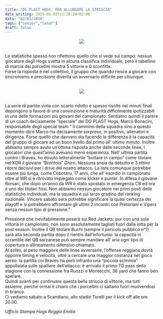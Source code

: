 ```yaml
---
title: "DG PLAST HOGS: PER ALLUNGARE LA STRISCIA"
date_writing: 2019-05-02T11:28:28+02:00
data: "02/05/2019"
tags: ["senior","lenaf"]
draft: false
---
```


<center>
<img class="articolo" src="../img/2019/addol-offense.jpg">
</center>

<br/>  

Le statistiche spesso non riflettono quello che si vede sul campo: nessun giocatore degli Hogs svetta in alcuna classifica individuale, però il tabellino di marcia dei porcellini mostra 5 vittorie e 0 sconfitte.  
Forse la risposta è nel collettivo, il gruppo che quando riesce a giocare con sincronismo e precisione diventa un avversario difficile per chiunque. 
  
<br/>

<center>
<img class="articolo" src="../img/2019/offense.jpg">
</center>

<br/>  

La serie di partite vinte con scarto ridotto e spesso risolte nei minuti finali depongono a favore di una convinzione e maturità difficilmente ipotizzabili in una delle formazioni più giovani del campionato.   Sentiamo quindi il parere di un coach decisamente “speciale” dei DG PLAST Hogs, Marco Bonacini, responsabile degli special team “ Il cammino della squadra sino a questo momento-dice Marco-ha decisamente sorpreso, in positivo, allenatori e dirigenza. Forse quello che davvero sta facendo la differenza è la capacità del gruppo di giocare ad un buon livello dal primo all’ ultimo minuto. Inoltre abbiamo sempre avuto un’ottima risposta anche dalle seconde linee, i giocatori che quest’anno avevano meno esperienza. Nell’ ultima partita contro i Braves, ho dovuto letteralmente “buttare in campo” come titolare nel KOR il giovane “Brontolo” Ghirri. Nessuna ansia da debutto e 3 ottimi ritorni decisivi per i drive del nostro attacco. La lista comunque potrebbe essere più lunga, come Cebotaru, 17 anni, che all’ esordio in campionato oltre al WR si è ritrovato impiegato come kicker e punter. In difesa il giovane Borsari, che dopo un’anno da WR è stato spostato in emergenza CB ed ora è uno dei titolari fissi. Non abbiamo nessun giocatore nei primi posti delle statistiche individuali, ma la squadra è sul terzo gradino del ranking nazionale. Vincere sabato sera potrebbe significare la quasi certezza dei playoff e si potrebbero affrontare gli ultimi 2 incontri con Pretoriani e Vipers senza nessun tipo di pressione.”   

Pressione che inevitabilmente peserà sui Red Jackets: pur con una sola vittoria in campionato, non sono assolutamente tagliati fuori dalla lotta per la post season. Inoltre il QB titolare Buchi (sempre il pericolo pubblico n°1) sarà alla seconda partita dopo il rientro dall’infortunio: la capacità in scramble del QB sarzanese può sempre mandare all’ aria ogni tipo di copertura o allineamento difensivo chiamato.  
Al solito, al peso maggiore delle linee avversarie, l’offense reggiana dovrà opporre timing e velocità, oltre a cercare una maggior costanza nel gioco aereo: la partita coi Braves ha però infranto una “piccola scimmia” appollaiata sulle spalliere dell’attacco: è arrivato il primo TD pass della stagione con la connessione fra Ruozzi e Montecchi, 36 yard che fanno ben sperare.  
Quindi avanti per continuare  questa bella striscia di vittorie, ma tutti assieme, perché ormai è chiaro che i porcellini ci saltano fuori muovendosi in branco.  
Ci vediamo sabato a Scandiano, allo stadio Torelli per il kick off alle ore 20.00.

  
*Ufficio Stampa Hogs Reggio Emilia*